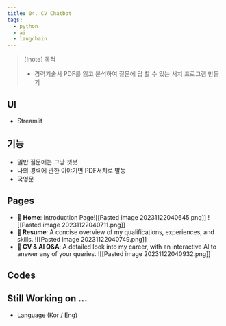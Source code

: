 ```yaml
---
title: 04. CV Chatbot
tags:
  - python
  - ai
  - langchain
---
```

> [!note] 목적
> - 경력기술서 PDF를 읽고 분석하여 질문에 답 할 수 있는 서치 프로그램 만들기 

## UI
- Streamlit
## 기능
- 일반 질문에는 그냥 챗봇
- 나의 경력에 관한 이야기면 PDF서치로 발동 
- 국영문

## Pages
- 🚀  **Home**: Introduction Page![[Pasted image 20231122040645.png]] ![[Pasted image 20231122040711.png]]
- **💖 Resume**: A concise overview of my qualifications, experiences, and skills. ![[Pasted image 20231122040749.png]]
- **🤖 CV & AI Q&A**: A detailed look into my career, with an interactive AI to answer any of your queries. ![[Pasted image 20231122040932.png]]

## Codes
## Still Working on ...
- Language (Kor / Eng)

